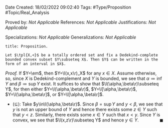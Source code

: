 <div class="topSpace"></div>

Date Created: 18/02/2022 09:02:40
Tags: #Type/Proposition #Topic/Real_Analysis

Proved by: <i>Not Applicable</i>
References: <i>Not Applicable</i>
Justifications: <i>Not Applicable</i>

Specializations: <i>Not Applicable</i>
Generalizations: <i>Not Applicable</i>

``` ad-Proposition
title: Proposition.

Let $\tpl{X,<}$ be a totally ordered set and fix a Dedekind-complete bounded convex subset $Y\subseteq X$. Then $Y$ can be written in the form of an interval in $X$.

```

<i>Proof.</i> If $Y=\em$, then $Y=\l(x,x\r)_X$ for any $x\in X$. Assume otherwise, so, since $X$ is Dedekind-complement and $Y$ is bounded, we see that $\alpha\coloneqq\inf Y$ and $\beta\coloneqq\sup Y$ exist. It suffices to show that $\l(\alpha,\beta\r)\subseteq Y$, for then either $Y=\l(\alpha,\beta\r)$, $Y=\l[\alpha,\beta\r)$, $Y=\l(\alpha,\beta\r]$, or $Y=\l[\alpha,\beta\r]$.
* ($\subseteq$): Take $y\in\l(\alpha,\beta\r)$. Since $\beta=\sup Y$ and $y<\beta$, we see that $y$ is not an upper bound of $Y$ and hence there exists some $z\in Y$ such that $y<z$. Similarly, there exists some $x\in Y$ such that $x<y$. Since $Y$ is convex, we see that $\l(x,z\r)\subseteq Y$ and hence $y\in Y$.<span style="float:right;">$\blacksquare$</span>

